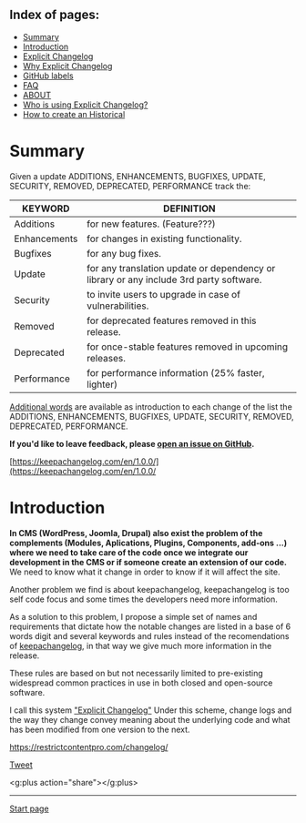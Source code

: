 Index of pages:
---------------

* [Summary](/README.md#Summary)
* [Introduction](/README.md#Introduction)
* [Explicit Changelog](/CHANGELOG.md)
* [Why Explicit Changelog](/WHY.md)
* [GitHub labels](/LABELS.md)
* [FAQ](/FAQ.md)
* [ABOUT](/ABOUT.md)
* [Who is using Explicit Changelog?](/USERS.md)
* [How to create an Historical](/HISTORICAL.md)

# <a name="Summary"></a>Summary

Given a update ADDITIONS, ENHANCEMENTS, BUGFIXES, UPDATE, SECURITY, REMOVED, DEPRECATED, PERFORMANCE track the:

KEYWORD|DEFINITION 
--------|--------
Additions| for new features. (Feature???)
Enhancements| for changes in existing functionality.
Bugfixes| for any bug fixes.
Update |  for any translation update or dependency or library or any include 3rd party software.
Security| to invite users to upgrade in case of vulnerabilities.
Removed| for deprecated features removed in this release.
Deprecated| for once-stable features removed in upcoming releases.
Performance| for performance information (25% faster, lighter)

[Additional words](/CHANGELOG.md) are available as introduction to each change of the list the ADDITIONS, ENHANCEMENTS, BUGFIXES, UPDATE, SECURITY, REMOVED, DEPRECATED, PERFORMANCE.
  
**If you'd like to leave feedback, please [open an issue on GitHub](https://github.com/Software-Development-Guidelines/Explicit-Changelog/issues).**

[https://keepachangelog.com/en/1.0.0/](https://keepachangelog.com/en/1.0.0/

# <a name="Introduction"></a>Introduction
**In CMS (WordPress, Joomla, Drupal) also exist the problem of the complements (Modules, Aplications, Plugins, Components, add-ons ...) where we need to take care of the code once we integrate our development in the CMS or if someone create an extension of our code.** We need to know what it change in order to know if it will affect the site.

Another problem we find is about keepachangelog, keepachangelog is too self code focus and some times the developers need more information.

As a solution to this problem, I propose a simple set of names and requirements that dictate how the notable changes are listed in a base of 6 words digit and several keywords and rules instead of the recomendations of [keepachangelog](http://keepachangelog.com/), in that way we give much more information in the release.

These rules are based on but not necessarily limited to pre-existing widespread common practices in use in both closed and open-source software.


I call this system ["Explicit Changelog"](/CHANGELOG.md) Under this scheme, change logs and the way they change convey meaning about the underlying code and what has been modified from one version to the next.


https://restrictcontentpro.com/changelog/

   <a href="https://twitter.com/share" class="twitter-share-button" data-show-count="false">Tweet</a><script async src="//platform.twitter.com/widgets.js" charset="utf-8"></script>
   
   <script src="https://apis.google.com/js/platform.js" async defer></script>
   <g:plus action="share"></g:plus>
 
---



[Start page](/CHANGELOG.md)
